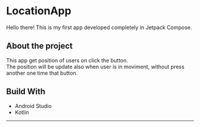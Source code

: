 # LocationApp

Hello there! This is my first app developed completely in Jetpack Compose.

## About the project

This app get position of users on click the button.  
The position will be update also when user is in moviment, without press another  one time that button.

## Build With

- Android Studio
- Kotlin

---------
